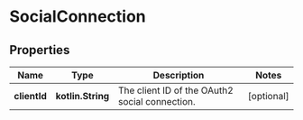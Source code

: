 
# SocialConnection

## Properties
Name | Type | Description | Notes
------------ | ------------- | ------------- | -------------
**clientId** | **kotlin.String** | The client ID of the OAuth2 social connection. |  [optional]



